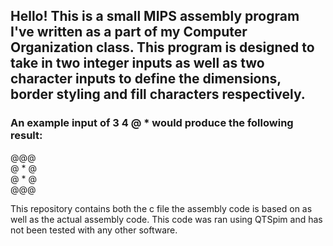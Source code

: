 ## Hello! This is a small MIPS assembly program I've written as a part of my Computer Organization class. This program is designed to take in two integer inputs as well as two character inputs to define the dimensions, border styling and fill characters respectively.

### An example input of 3 4 @ * would produce the following result:

@@@\
@ \* @\
@ \* @\
@@@

This repository contains both the c file the assembly code is based on as well as the actual assembly code. This code was ran using QTSpim and has not been tested with any other software.
